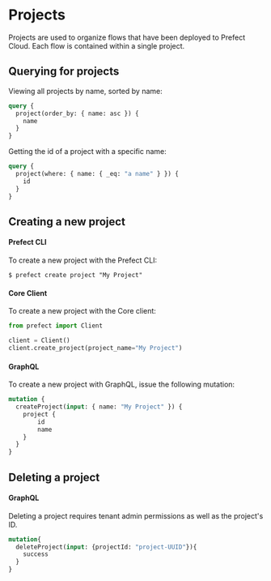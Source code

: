# Projects

Projects are used to organize flows that have been deployed to Prefect Cloud. Each flow is contained within a single project.

## Querying for projects <Badge text="GQL"/>

Viewing all projects by name, sorted by name:

```graphql
query {
  project(order_by: { name: asc }) {
    name
  }
}
```

Getting the id of a project with a specific name:

```graphql
query {
  project(where: { name: { _eq: "a name" } }) {
    id
  }
}
```

## Creating a new project

#### Prefect CLI

To create a new project with the Prefect CLI:

```
$ prefect create project "My Project"
```

#### Core Client

To create a new project with the Core client:

```python
from prefect import Client

client = Client()
client.create_project(project_name="My Project")
```

#### GraphQL <Badge text="GQL"/>

To create a new project with GraphQL, issue the following mutation:

```graphql
mutation {
  createProject(input: { name: "My Project" }) {
    project {
        id
        name
    }
  }
}
```

## Deleting a project

#### GraphQL <Badge text="GQL"/>

Deleting a project requires tenant admin permissions as well as the project's ID.
```graphql
mutation{
  deleteProject(input: {projectId: "project-UUID"}){
    success
  }
}
```
